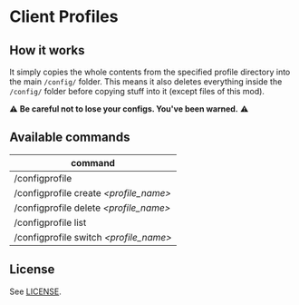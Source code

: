 # Client Profiles

## How it works
It simply copies the whole contents from the specified profile
directory into the main `/config/` folder. This means it also
deletes everything inside the `/config/` folder before copying
stuff into it (except files of this mod).

⚠ **Be careful not to lose your configs. You've been warned.** ⚠

## Available commands

| command                                  |
|------------------------------------------|
| /configprofile                           |
| /configprofile create _\<profile_name\>_ |
| /configprofile delete _\<profile_name\>_ |
| /configprofile list                      |
| /configprofile switch _\<profile_name\>_ |


## License
See [LICENSE](LICENSE).
